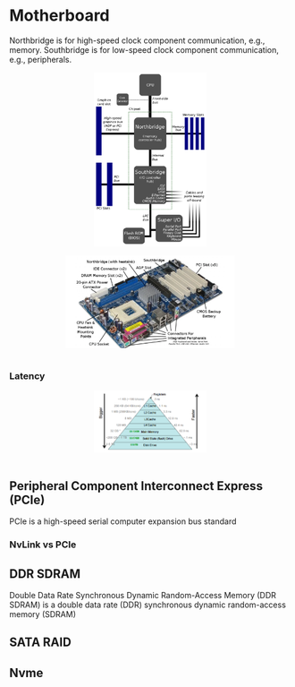 # Motherboard

Northbridge is for high-speed clock component communication, e.g., memory.
Southbridge is for low-speed clock component communication, e.g., peripherals.

<div style="display: flex; justify-content: center;">
      <img src="imgs/motherboard_diagram.png" width="40%" height="60%" alt="motherboard_diagram" />
</div>
</br>

<div style="display: flex; justify-content: center;">
      <img src="imgs/motherboard_demo.png" width="60%" height="40%" alt="motherboard_demo" />
</div>
</br>

### Latency

<div style="display: flex; justify-content: center;">
      <img src="imgs/latency.png" width="40%" height="30%" alt="latency" />
</div>
</br>

## Peripheral Component Interconnect Express (PCIe)

PCIe is a high-speed serial computer expansion bus standard

### NvLink vs PCIe

## DDR SDRAM

Double Data Rate Synchronous Dynamic Random-Access Memory (DDR SDRAM) is a double data rate (DDR) synchronous dynamic random-access memory (SDRAM) 

## SATA RAID

## Nvme